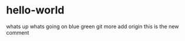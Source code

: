 # hello-world
whats up whats going on
blue green
git more add origin
this is the new comment
<head>
  
